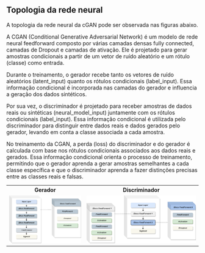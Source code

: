 ## Topologia da rede neural

A topologia da rede neural da cGAN pode ser observada nas figuras abaixo.


<table>
    <tbody> 
        <tr>
            <th width="7%">Gerador</th>
            <th width="10%">Discriminador</th>
        </tr>
        <tr>
             <td><img src="https://github.com/LEA-SF23/DroidAugmentor/blob/main/layout/model_generator.png" alt="2018-06-04 4 40 06" style="max-width:100%;"></td>
            <td><img src="https://github.com/LEA-SF23/DroidAugmentor/blob/main/layout/model_discriminator.png" alt="2023-08-07 4 40 06" style="max-width:100%;"></td>
        </tr>

A CGAN (Conditional Generative Adversarial Network) é um modelo de rede neural feedforward composto por várias camadas densas fully connected, camadas de Dropout e camadas de ativação. Ele é projetado para gerar amostras condicionais a partir de um vetor de ruído aleatório e um rótulo (classe) como entrada.

Durante o treinamento, o gerador recebe tanto os vetores de ruído aleatórios (latent_input) quanto os rótulos condicionais (label_input). Essa informação condicional é incorporada nas camadas do gerador e influencia a geração dos dados sintéticos.

Por sua vez, o discriminador é projetado para receber amostras de dados reais ou sintéticas (neural_model_input) juntamente com os rótulos condicionais (label_input). Essa informação condicional é utilizada pelo discriminador para distinguir entre dados reais e dados gerados pelo gerador, levando em conta a classe associada a cada amostra.

No treinamento da CGAN, a perda (loss) do discriminador e do gerador é calculada com base nos rótulos condicionais associados aos dados reais e gerados. Essa informação condicional orienta o processo de treinamento, permitindo que o gerador aprenda a gerar amostras semelhantes a cada classe específica e que o discriminador aprenda a fazer distinções precisas entre as classes reais e falsas.
